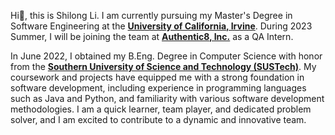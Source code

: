 Hi👋, this is Shilong Li. I am currently pursuing my Master's Degree in Software Engineering at the [**University of
California, Irvine**](https://www.uci.edu). During 2023 Summer, I will be joining the team at [**Authentic8,
Inc.**](https://authentic8.com/) as a QA Intern.

In June 2022, I obtained my B.Eng. Degree in Computer Science with honor from the [**Southern University of
Science and Technology (SUSTech)**](https://www.sustech.edu.cn). My coursework and projects have equipped me with a
strong foundation in software development, including experience in programming languages such as Java and Python, and
familiarity with various software development methodologies. I am a quick learner, team player, and dedicated problem
solver, and I am excited to contribute to a dynamic and innovative team.
